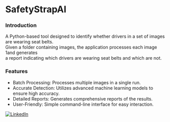 # SafetyStrapAI
### Introduction
A Python-based tool designed to identify whether drivers in a set of images are wearing seat belts. <br> Given a folder containing images, the application processes each image 1and generates <br> a report indicating which drivers are wearing seat belts and which are not.
 
### Features
- Batch Processing: Processes multiple images in a single run.
- Accurate Detection: Utilizes advanced machine learning models to ensure high accuracy.
- Detailed Reports: Generates comprehensive reports of the results.
- User-Friendly: Simple command-line interface for easy interaction.

[![LinkedIn][linkedin-shield]][linkedin-url]

[linkedin-shield]: https://img.shields.io/badge/-LinkedIn-black.svg?style=for-the-badge&logo=linkedin&colorB=555
[linkedin-url]: https://linkedin.com/in/alef-vaz
